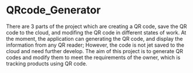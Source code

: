 # QRcode_Generator
There are 3 parts of the project which are creating a QR code, save the QR code to the cloud, and modifing the QR code in different states of work.
At the moment, the application can generating the QR code, and display the information from any QR reader; However, the code is not jet saved to the cloud and
need further develop.
The aim of this project is to generate QR codes and modify them to meet the requirements of the owner, which is tracking products using QR code.
